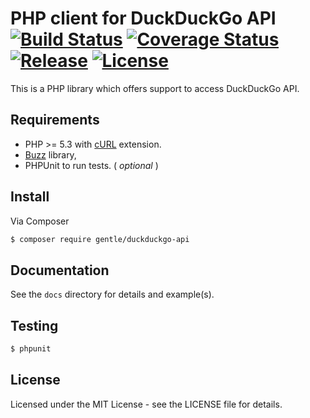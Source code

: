 # PHP client for DuckDuckGo API [![Build Status](https://travis-ci.org/gentlero/duckduckgo-api.svg?branch=develop)](https://travis-ci.org/gentlero/duckduckgo-api) [![Coverage Status](https://coveralls.io/repos/gentlero/duckduckgo-api/badge.png?branch=develop)](https://coveralls.io/r/gentlero/duckduckgo-api?branch=develop) [![Release](http://img.shields.io/github/release/gentlero/duckduckgo-api.svg)](https://github.com/gentlero/duckduckgo-api/releases) [![License](https://img.shields.io/badge/license-MIT-blue.svg)](https://github.com/gentlero/duckduckgo-api/blob/master/LICENSE)

This is a PHP library which offers support to access DuckDuckGo API.

## Requirements

* PHP >= 5.3 with [cURL](http://php.net/manual/en/book.curl.php) extension.
* [Buzz](https://github.com/kriswallsmith/Buzz) library,
* PHPUnit to run tests. ( _optional_ )

## Install

Via Composer

``` bash
$ composer require gentle/duckduckgo-api
```

## Documentation

See the `docs` directory for details and example(s).

## Testing

``` bash
$ phpunit
```

## License

Licensed under the MIT License - see the LICENSE file for details.
